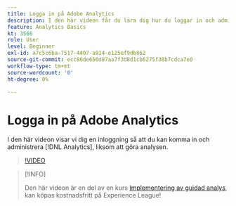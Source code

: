 ```yaml
---
title: Logga in på Adobe Analytics
description: I den här videon får du lära dig hur du loggar in och administrerar Analytics och påbörjar analysen.
feature: Analytics Basics
kt: 3566
role: User
level: Beginner
exl-id: a7c5c6ba-7517-4407-a914-e125ef9db862
source-git-commit: ecc86de650d87aa7f3d8d1cb6275f38b7cdca7e0
workflow-type: tm+mt
source-wordcount: '0'
ht-degree: 0%

---
```


# Logga in på Adobe Analytics

I den här videon visar vi dig en inloggning så att du kan komma in och administrera [!DNL Analytics], liksom att göra analysen.

>[!VIDEO](https://video.tv.adobe.com/v/28771/?quality=12&learn=on)

>[!INFO]
>
> Den här videon är en del av en kurs [Implementering av guidad analys](https://experienceleague.adobe.com/?recommended=Analytics-D-1-2019.1), kan köpas kostnadsfritt på Experience League!
